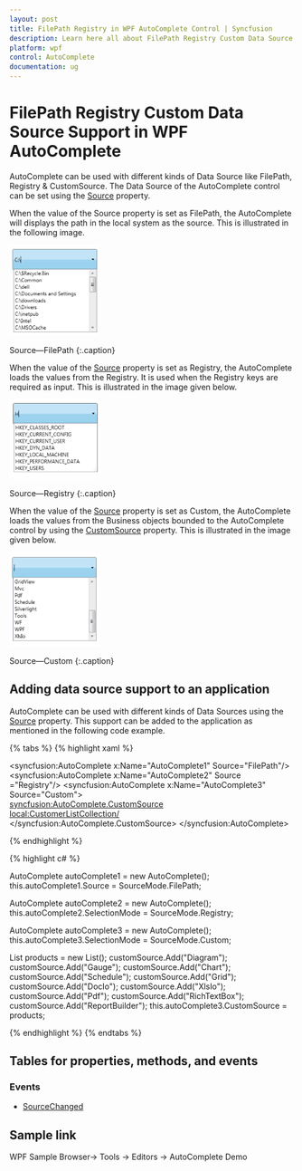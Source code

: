 ```yaml
---
layout: post
title: FilePath Registry in WPF AutoComplete Control | Syncfusion
description: Learn here all about FilePath Registry Custom Data Source Support support in Syncfusion WPF AutoComplete (Classic) control and more.
platform: wpf
control: AutoComplete
documentation: ug
---
```


# FilePath Registry Custom Data Source Support in WPF AutoComplete

AutoComplete can be used with different kinds of Data Source like FilePath, Registry & CustomSource. The Data 
Source of the AutoComplete control can be set using the [Source](https://help.syncfusion.com/cr/wpf/Syncfusion.Windows.Tools.Controls.AutoComplete.html#Syncfusion_Windows_Tools_Controls_AutoComplete_Source) property.

When the value of the Source property is set as FilePath, the AutoComplete will displays the path in the local 
system as the source. This is illustrated in the following image. 

![file path support](FilePath-Registry--Custom-Data-Source-Support_images/FilePath-Registry--Custom-Data-Source-Support_img1.png)

Source—FilePath
{:.caption}

When the value of the [Source](https://help.syncfusion.com/cr/wpf/Syncfusion.Windows.Tools.Controls.AutoComplete.html#Syncfusion_Windows_Tools_Controls_AutoComplete_Source) property is set as Registry, the AutoComplete loads the values from the Registry. It 
is used when the Registry keys are required as input. This is illustrated in the image given below.

![source registry](FilePath-Registry--Custom-Data-Source-Support_images/FilePath-Registry--Custom-Data-Source-Support_img2.png)

Source—Registry
{:.caption}

When the value of the [Source](https://help.syncfusion.com/cr/wpf/Syncfusion.Windows.Tools.Controls.AutoComplete.html#Syncfusion_Windows_Tools_Controls_AutoComplete_Source) property is set as Custom, the AutoComplete loads the values from the Business objects 
bounded to the AutoComplete control by using the [CustomSource](https://help.syncfusion.com/cr/wpf/Syncfusion.Windows.Tools.Controls.AutoComplete.html#Syncfusion_Windows_Tools_Controls_AutoComplete_CustomSource) property. This is illustrated in the image given 
below.

![source custom](FilePath-Registry--Custom-Data-Source-Support_images/FilePath-Registry--Custom-Data-Source-Support_img3.png)

Source—Custom
{:.caption}

## Adding data source support to an application

AutoComplete can be used with different kinds of Data Sources using the [Source](https://help.syncfusion.com/cr/wpf/Syncfusion.Windows.Tools.Controls.AutoComplete.html#Syncfusion_Windows_Tools_Controls_AutoComplete_Source) property. This support can be added 
to the application as mentioned in the following code example.

{% tabs %}
{% highlight xaml %}

<syncfusion:AutoComplete x:Name="AutoComplete1" Source="FilePath"/>
<syncfusion:AutoComplete x:Name="AutoComplete2" Source ="Registry"/>
<syncfusion:AutoComplete x:Name="AutoComplete3" Source="Custom">     
<syncfusion:AutoComplete.CustomSource>             
<local:CustomerListCollection/>     
</syncfusion:AutoComplete.CustomSource>
</syncfusion:AutoComplete>

{% endhighlight %}

{% highlight c# %}

AutoComplete autoComplete1 = new AutoComplete();
this.autoComplete1.Source = SourceMode.FilePath;

AutoComplete autoComplete2 = new AutoComplete();
this.autoComplete2.SelectionMode = SourceMode.Registry;

AutoComplete autoComplete3 = new AutoComplete();
this.autoComplete3.SelectionMode = SourceMode.Custom;

List<String> products = new List<String>();
customSource.Add("Diagram");
customSource.Add("Gauge");
customSource.Add("Chart");
customSource.Add("Schedule");
customSource.Add("Grid");
customSource.Add("DocIo");
customSource.Add("XlsIo");
customSource.Add("Pdf");
customSource.Add("RichTextBox");
customSource.Add("ReportBuilder");
this.autoComplete3.CustomSource = products;

{% endhighlight %}
{% endtabs %}

## Tables for properties, methods, and events

### Events

* [SourceChanged](https://help.syncfusion.com/cr/wpf/Syncfusion.Windows.Tools.Controls.AutoComplete.html)

## Sample link

WPF Sample Browser-> Tools -> Editors -> AutoComplete Demo

